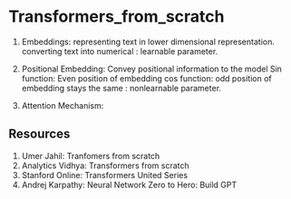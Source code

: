 # Transformers_from_scratch

1. Embeddings: representing text in lower dimensional representation.
   converting text into numerical : learnable parameter.

2. Positional Embedding: Convey positional information to the model
   Sin function: Even position of embedding
   cos function: odd position of embedding
   stays the same : nonlearnable parameter.

3. Attention Mechanism:


## Resources 
1. Umer Jahil: Tranfomers from scratch
2. Analytics Vidhya: Transformers from scratch
3. Stanford Online: Transformers United Series 
4. Andrej Karpathy: Neural Network Zero to Hero: Build GPT
